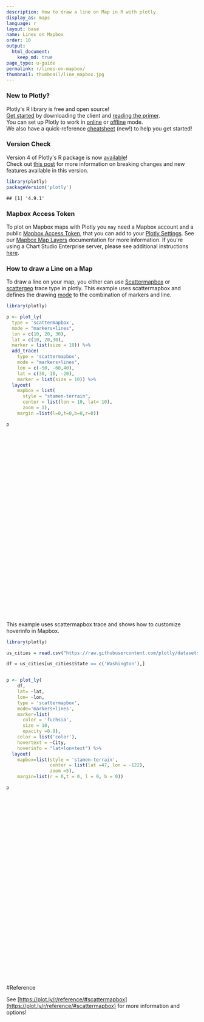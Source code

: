 ```yaml
---
description: How to draw a line on Map in R with plotly.
display_as: maps
language: r
layout: base
name: Lines on Mapbox
order: 10
output:
  html_document:
    keep_md: true
page_type: u-guide
permalink: r/lines-on-mapbox/
thumbnail: thumbnail/line_mapbox.jpg
---
```






### New to Plotly?

Plotly's R library is free and open source!<br>
[Get started](https://plot.ly/r/getting-started/) by downloading the client and [reading the primer](https://plot.ly/r/getting-started/).<br>
You can set up Plotly to work in [online](https://plot.ly/r/getting-started/#hosting-graphs-in-your-online-plotly-account) or [offline](https://plot.ly/r/offline/) mode.<br>
We also have a quick-reference [cheatsheet](https://images.plot.ly/plotly-documentation/images/r_cheat_sheet.pdf) (new!) to help you get started!

### Version Check

Version 4 of Plotly's R package is now [available](https://plot.ly/r/getting-started/#installation)!<br>
Check out [this post](http://moderndata.plot.ly/upgrading-to-plotly-4-0-and-above/) for more information on breaking changes and new features available in this version.

```r
library(plotly)
packageVersion('plotly')
```

```
## [1] '4.9.1'
```

### Mapbox Access Token

To plot on Mapbox maps with Plotly you `may` need a Mapbox account and a public [Mapbox Access Token](https://www.mapbox.com/studio), that you can add to your [Plotly Settings](https://plot.ly/settings/mapbox). See our [Mapbox Map Layers](/python/mapbox-layers/) documentation for more information. If you're using a Chart Studio Enterprise server, please see additional instructions [here](https://help.plot.ly/mapbox-atlas).

### How to draw a Line on a Map

To draw a line on your map, you either can use [Scattermapbox](https://plot.ly/r/reference/#scattermapbox) or [scattergeo](https://plot.ly/r/reference/#scattergeo) trace type in plotly. This example uses scattermapbox and defines the drawing [mode](https://plot.ly/python/reference/#scattermapbox-mode) to the combination of markers and line.


```r
library(plotly)

p <- plot_ly(
  type = 'scattermapbox',
  mode = "markers+lines",
  lon = c(10, 20, 30),
  lat = c(10, 20,30),
  marker = list(size = 10)) %>%
  add_trace(
    type = 'scattermapbox',
    mode = "markers+lines",
    lon = c(-50, -60,40),
    lat = c(30, 10, -20),
    marker = list(size = 10)) %>%
  layout(
    mapbox = list(
      style = "stamen-terrain",
      center = list(lon = 10, lat= 10),
      zoom = 1),
    margin =list(l=0,t=0,b=0,r=0))

p
```

<div id="htmlwidget-b301112b2ee49d8a2e6e" style="width:672px;height:480px;" class="plotly html-widget"></div>
<script type="application/json" data-for="htmlwidget-b301112b2ee49d8a2e6e">{"x":{"visdat":{"32d511a21284":["function () ","plotlyVisDat"]},"cur_data":"32d511a21284","attrs":{"32d511a21284":{"mode":"markers+lines","lon":[10,20,30],"lat":[10,20,30],"marker":{"size":10},"alpha_stroke":1,"sizes":[10,100],"spans":[1,20],"type":"scattermapbox"},"32d511a21284.1":{"mode":"markers+lines","lon":[-50,-60,40],"lat":[30,10,-20],"marker":{"size":10},"alpha_stroke":1,"sizes":[10,100],"spans":[1,20],"type":"scattermapbox","inherit":true}},"layout":{"margin":{"b":0,"l":0,"t":0,"r":0},"mapbox":{"style":"stamen-terrain","center":{"lon":10,"lat":10},"zoom":1},"hovermode":"closest","showlegend":true},"source":"A","config":{"showSendToCloud":false},"data":[{"mode":"markers+lines","lon":[10,20,30],"lat":[10,20,30],"marker":{"color":"rgba(31,119,180,1)","size":10,"line":{"color":"rgba(31,119,180,1)"}},"type":"scattermapbox","line":{"color":"rgba(31,119,180,1)"},"frame":null},{"mode":"markers+lines","lon":[-50,-60,40],"lat":[30,10,-20],"marker":{"color":"rgba(255,127,14,1)","size":10,"line":{"color":"rgba(255,127,14,1)"}},"type":"scattermapbox","line":{"color":"rgba(255,127,14,1)"},"frame":null}],"highlight":{"on":"plotly_click","persistent":false,"dynamic":false,"selectize":false,"opacityDim":0.2,"selected":{"opacity":1},"debounce":0},"shinyEvents":["plotly_hover","plotly_click","plotly_selected","plotly_relayout","plotly_brushed","plotly_brushing","plotly_clickannotation","plotly_doubleclick","plotly_deselect","plotly_afterplot","plotly_sunburstclick"],"base_url":"https://plot.ly"},"evals":[],"jsHooks":[]}</script>

This example uses scattermapbox trace and shows how to customize hoverinfo in Mapbox.


```r
library(plotly)

us_cities = read.csv("https://raw.githubusercontent.com/plotly/datasets/master/us-cities-top-1k.csv")

df = us_cities[us_cities$State == c('Washington'),]


p <- plot_ly(
    df,
    lat= ~lat,
    lon= ~lon,
    type = 'scattermapbox',
    mode='markers+lines',
    marker=list(
      color = 'fuchsia',
      size = 10,
      opacity =0.8),
    color = list('color'),
    hovertext = ~City,
    hoverinfo = "lat+lon+text") %>%
  layout(
    mapbox=list(style = 'stamen-terrain',
                center = list(lat =47, lon = -122),
                zoom =5),
    margin=list(r = 0,t = 0, l = 0, b = 0))

p
```

<div id="htmlwidget-fc47d72418496c3a3f7e" style="width:672px;height:480px;" class="plotly html-widget"></div>
<script type="application/json" data-for="htmlwidget-fc47d72418496c3a3f7e">{"x":{"visdat":{"32d52a352493":["function () ","plotlyVisDat"]},"cur_data":"32d52a352493","attrs":{"32d52a352493":{"lat":{},"lon":{},"mode":"markers+lines","marker":{"color":"fuchsia","size":10,"opacity":0.8},"hovertext":{},"hoverinfo":"lat+lon+text","color":["color"],"alpha_stroke":1,"sizes":[10,100],"spans":[1,20],"type":"scattermapbox"}},"layout":{"margin":{"b":0,"l":0,"t":0,"r":0},"mapbox":{"style":"stamen-terrain","center":{"lat":47,"lon":-122},"zoom":5},"hovermode":"closest","showlegend":false},"source":"A","config":{"showSendToCloud":false},"data":[{"lat":[48.0517637,47.6587802,46.2112458,48.74908,47.1717649,47.4703767,47.1853785,47.5673202,47.7556531,47.8106521,47.3809335,47.6732281,47.0342629,46.6020711,47.9789848,45.6387281,47.6062095,47.610377,46.2856907,47.3073228,47.4828776,47.6814875,47.6162683,47.2528768,46.2395793,47.6739881,47.3223221,47.0378741],"lon":[-122.1770818,-117.4260466,-119.1372338,-122.4781473,-122.518458,-122.3467918,-122.2928974,-122.6329356,-122.3415178,-122.3773552,-122.2348431,-117.2393748,-122.8231915,-120.5058987,-122.2020794,-122.6614861,-122.3320708,-122.2006786,-119.2844621,-122.2284532,-122.2170661,-122.2087353,-122.0355736,-122.4442906,-119.1005657,-122.121512,-122.3126222,-122.9006951],"mode":"markers+lines","marker":{"color":"fuchsia","size":10,"opacity":0.8},"hovertext":["Marysville","Spokane","Kennewick","Bellingham","Lakewood","Burien","Puyallup","Bremerton","Shoreline","Edmonds","Kent","Spokane Valley","Lacey","Yakima","Everett","Vancouver","Seattle","Bellevue","Richland","Auburn","Renton","Kirkland","Sammamish","Tacoma","Pasco","Redmond","Federal Way","Olympia"],"hoverinfo":["lat+lon+text","lat+lon+text","lat+lon+text","lat+lon+text","lat+lon+text","lat+lon+text","lat+lon+text","lat+lon+text","lat+lon+text","lat+lon+text","lat+lon+text","lat+lon+text","lat+lon+text","lat+lon+text","lat+lon+text","lat+lon+text","lat+lon+text","lat+lon+text","lat+lon+text","lat+lon+text","lat+lon+text","lat+lon+text","lat+lon+text","lat+lon+text","lat+lon+text","lat+lon+text","lat+lon+text","lat+lon+text"],"type":"scattermapbox","frame":null}],"highlight":{"on":"plotly_click","persistent":false,"dynamic":false,"selectize":false,"opacityDim":0.2,"selected":{"opacity":1},"debounce":0},"shinyEvents":["plotly_hover","plotly_click","plotly_selected","plotly_relayout","plotly_brushed","plotly_brushing","plotly_clickannotation","plotly_doubleclick","plotly_deselect","plotly_afterplot","plotly_sunburstclick"],"base_url":"https://plot.ly"},"evals":[],"jsHooks":[]}</script>

#Reference

See [https://plot.ly/r/reference/#scattermapbox](https://plot.ly/r/reference/#scattermapbox) for more information and options!
